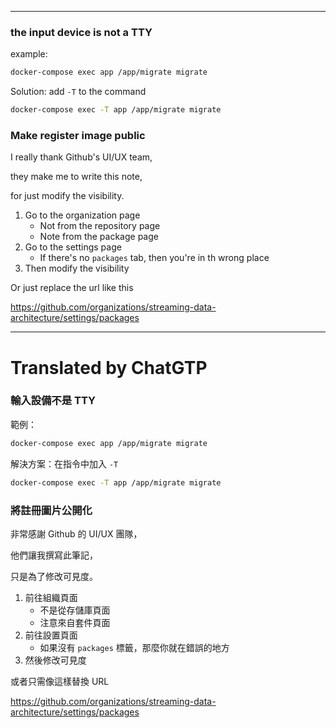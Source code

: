 <!--HugoNoteFlag-->

---

### the input device is not a TTY

example: 
```bash
docker-compose exec app /app/migrate migrate
```

Solution: add `-T` to the command
```bash
docker-compose exec -T app /app/migrate migrate
```

### Make register image public

I really thank Github's UI/UX team, 

they make me to write this note,

for just modify the visibility.

1. Go to the organization page
    * Not from the repository page
    * Note from the package page
2. Go to the settings page
    * If there's no `packages` tab, then you're in th wrong place
3. Then modify the visibility

Or just replace the url like this

https://github.com/organizations/streaming-data-architecture/settings/packages



---

<!--HugoNoteZhFlag-->

# Translated by ChatGTP

### 輸入設備不是 TTY

範例：
```bash
docker-compose exec app /app/migrate migrate
```

解決方案：在指令中加入 `-T`
```bash
docker-compose exec -T app /app/migrate migrate
```

### 將註冊圖片公開化

非常感謝 Github 的 UI/UX 團隊，

他們讓我撰寫此筆記，

只是為了修改可見度。

1. 前往組織頁面
    * 不是從存儲庫頁面
    * 注意來自套件頁面
2. 前往設置頁面
    * 如果沒有 `packages` 標籤，那麼你就在錯誤的地方
3. 然後修改可見度

或者只需像這樣替換 URL

https://github.com/organizations/streaming-data-architecture/settings/packages